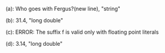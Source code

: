 (a): Who goes with Fergus?(new line), "string"

(b): 31.4, "long double"

(c): ERROR: The suffix f is valid only with floating point literals

(d): 3.14, "long double"